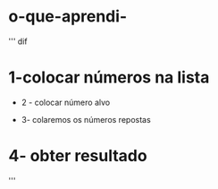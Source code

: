 # o-que-aprendi-
''' dif
# 1-colocar números na lista 
+ 2 - colocar número alvo
- 3- colaremos os números repostas
# 4- obter resultado
'''
